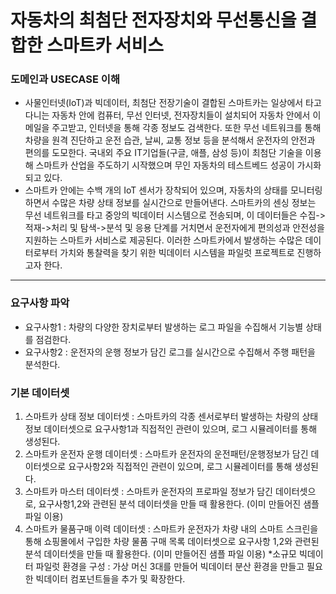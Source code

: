 # 자동차의 최첨단 전자장치와 무선통신을 결합한 스마트카 서비스
### 도메인과 USECASE 이해
- 사물인터넷(IoT)과 빅데이터, 최첨단 전장기술이 결합된 스마트카는 일상에서 타고다니는 자동차 안에 컴퓨터, 무선 인터넷, 전자장치들이 설치되어 자동차 안에서 이메일을 주고받고, 인터넷을 통해 각종 정보도 검색한다. 또한 무선 네트워크를 통해 차량을 원격 진단하고 운전 습관, 날씨, 교통 정보 등을 분석해서 운전자의 안전과 편의를 도모한다. 국내외 주요 IT기업들(구글, 애플, 삼성 등)이 최첨단 기술을 이용해 스마트카 산업을 주도하기 시작했으며 무인 자동차의 테스트베드 성공이 가시화 되고 있다.
- 스마트카 안에는 수백 개의 IoT 센서가 장착되어 있으며, 자동차의 상태를 모니터링 하면서 수많은 차량 상태 정보를 실시간으로 만들어낸다. 스마트카의 센싱 정보는 무선 네트워크를 타고 중앙의 빅데이터 시스템으로 전송되며, 이 데이터들은 수집->적재->처리 및 탐색->분석 및 응용 단계를 거치면서 운전자에게 편의성과 안전성을 지원하는 스마트카 서비스로 제공된다. 이러한 스마트카에서 발생하는 수많은 데이터로부터 가치와 통찰력을 찾기 위한 빅데이터 시스템을 파일럿 프로젝트로 진행하고자 한다.
--------
### 요구사항 파악
- 요구사항1 : 차량의 다양한 장치로부터 발생하는 로그 파일을 수집해서 기능별 상태를 점검한다.
- 요구사항2 : 운전자의 운행 정보가 담긴 로그를 실시간으로 수집해서 주행 패턴을 분석한다.
### 기본 데이터셋 
1. 스마트카 상태 정보 데이터셋 : 스마트카의 각종 센서로부터 발생하는 차량의 상태 정보 데이터셋으로 요구사항1과 직접적인 관련이 있으며, 로그 시뮬레이터를 통해 생성된다.
2. 스마트카 운전자 운행 데이터셋 : 스마트카 운전자의 운전패턴/운행정보가 담긴 데이터셋으로 요구사항2와 직접적인 관련이 있으며, 로그 시뮬레이터를 통해 생성된다.
3. 스마트카 마스터 데이터셋 : 스마트카 운전자의 프로파일 정보가 담긴 데이터셋으로, 요구사항1,2와 관련된 분석 데이터셋을 만들 때 활용한다. (이미 만들어진 샘플 파일 이용)
4. 스마트카 물품구매 이력 데이터셋 : 스마트카 운전자가 차량 내의 스마트 스크린을 통해 쇼핑몰에서 구입한 차량 물품 구매 목록 데이터셋으로 요구사항 1,2와 관련된 분석 데이터셋을 만들 때 활용한다. (이미 만들어진 샘플 파일 이용)
*소규모 빅데이터 파일럿 환경을 구성 : 가상 머신 3대를 만들어 빅데이터 분산 환경을 만들고 필요한 빅데이터 컴포넌트들을 추가 및 확장한다. 
